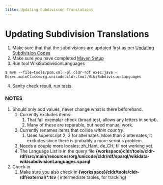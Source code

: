 ```yaml
---
title: Updating Subdivision Translations
---
```


# Updating Subdivision Translations

1. Make sure that that the subdivisions are updated first as per [Updating Subdivision Codes](/development/updating-codes/updating-subdivision-codes)
2. Make sure you have completed [Maven Setup](/development/maven)
3. Run tool WikiSubdivisionLanguages

```shell
$ mvn --file=tools/pom.xml -pl cldr-rdf exec:java -Dexec.mainClass=org.unicode.cldr.tool.WikiSubdivisionLanguages
```

4. Sanity check result, run tests.

### NOTES
1. Should only add values, never change what is there beforehand.
	1. Currently excludes items:
		1. That fail exemplar check (broad test, allows any letters in script).
		2. Many of these are reparable, but need manual work.
	2. Currently renames items that collide *within country*.
		1. Uses superscript 2, 3 for alternates. More than 3 alternates, it excludes since there is probably a more serious problem.
	3. Needs a couple more locales: zh\_Hant, de\_CH, fil not working yet.
	4. The Language List is in the query file **{workspace}cldr/tools/cldr\-rdf/src/main/resources/org/unicode/cldr/rdf/sparql/wikidata\-wikisubdivisionLanguages.sparql**
2. Check in
	1. Make sure you also check in **{workspace}/cldr/tools/cldr\-rdf/external/\*.tsv** ( intermediate tables, for tracking)

